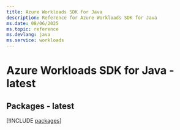 ```yaml
---
title: Azure Workloads SDK for Java
description: Reference for Azure Workloads SDK for Java
ms.date: 08/06/2025
ms.topic: reference
ms.devlang: java
ms.service: workloads
---
```

# Azure Workloads SDK for Java - latest
## Packages - latest
[!INCLUDE [packages](workloads-index.md)]
